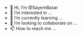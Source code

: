 - 👋 Hi, I’m @SayemBasar
- 👀 I’m interested in ...
- 🌱 I’m currently learning ...
- 💞️ I’m looking to collaborate on ...
- 📫 How to reach me ...

<!---
SayemBasar/SayemBasar is a ✨ special ✨ repository because its `README.md` (this file) appears on your GitHub profile.
You can click the Preview link to take a look at your changes.
--->
